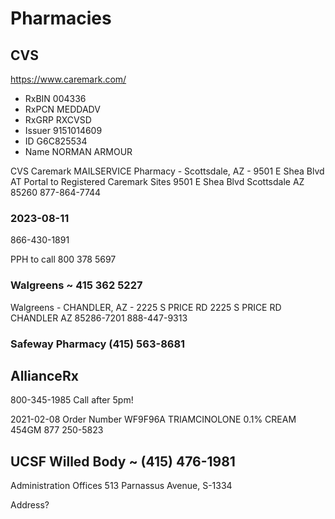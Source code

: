 # Pharmacies

## CVS

https://www.caremark.com/

* RxBIN 004336
* RxPCN MEDDADV
* RxGRP RXCVSD
* Issuer 9151014609
* ID G6C825534
* Name NORMAN ARMOUR

CVS Caremark MAILSERVICE Pharmacy - Scottsdale, AZ - 9501 E Shea Blvd AT Portal to Registered Caremark Sites
9501 E Shea Blvd
Scottsdale AZ 85260
877-864-7744

### 2023-08-11

866-430-1891

PPH to call 800 378 5697

### Walgreens ~ 415 362 5227

Walgreens - CHANDLER, AZ - 2225 S PRICE RD
2225 S PRICE RD
CHANDLER AZ 85286-7201
888-447-9313

### Safeway Pharmacy (415) 563-8681


## AllianceRx

800-345-1985 Call after 5pm!

2021-02-08
Order Number WF9F96A
TRIAMCINOLONE 0.1% CREAM 454GM
877 250-5823


## UCSF Willed Body ~ (415) 476-1981

Administration Offices 513 Parnassus Avenue, S-1334

Address?

